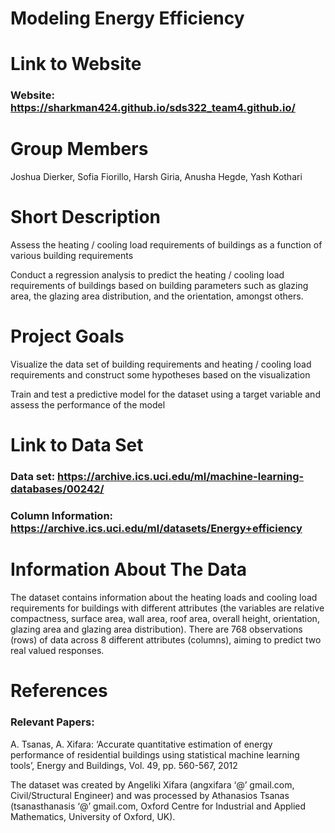 Modeling Energy Efficiency
================
# Link to Website

### Website: <https://sharkman424.github.io/sds322_team4.github.io/>

# Group Members

Joshua Dierker, Sofia Fiorillo, Harsh Giria, Anusha Hegde, Yash Kothari

# Short Description

Assess the heating / cooling load requirements of buildings as a
function of various building requirements

Conduct a regression analysis to predict the heating / cooling load
requirements of buildings based on building parameters such as glazing
area, the glazing area distribution, and the orientation, amongst
others.

# Project Goals

Visualize the data set of building requirements and heating / cooling
load requirements and construct some hypotheses based on the
visualization

Train and test a predictive model for the dataset using a target
variable and assess the performance of the model

# Link to Data Set

### Data set: <https://archive.ics.uci.edu/ml/machine-learning-databases/00242/>

### Column Information: <https://archive.ics.uci.edu/ml/datasets/Energy+efficiency>

# Information About The Data

The dataset contains information about the heating loads and cooling
load requirements for buildings with different attributes (the variables
are relative compactness, surface area, wall area, roof area, overall
height, orientation, glazing area and glazing area distribution). There
are 768 observations (rows) of data across 8 different attributes
(columns), aiming to predict two real valued responses.

# References

### Relevant Papers:

A. Tsanas, A. Xifara: ‘Accurate quantitative estimation of energy
performance of residential buildings using statistical machine learning
tools’, Energy and Buildings, Vol. 49, pp. 560-567, 2012

The dataset was created by Angeliki Xifara (angxifara ‘@’ gmail.com,
Civil/Structural Engineer) and was processed by Athanasios Tsanas
(tsanasthanasis ‘@’ gmail.com, Oxford Centre for Industrial and Applied
Mathematics, University of Oxford, UK).
